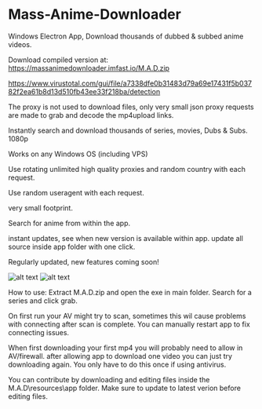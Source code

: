 # Mass-Anime-Downloader
Windows Electron App, Download thousands of dubbed &amp; subbed anime videos.

Download compiled version at: https://massanimedownloader.imfast.io/M.A.D.zip

https://www.virustotal.com/gui/file/a7338dfe0b31483d79a69e17431f5b03782f2ea61b8d13d510fb43ee33f218ba/detection

The proxy is not used to download files, only very small json proxy requests are made to grab and decode the mp4upload links.

Instantly search and download thousands of series, movies, Dubs & Subs. 1080p

Works on any Windows OS (including VPS)

Use rotating unlimited high quality proxies and random country with each request.

Use random useragent with each request.

very small footprint.

Search for anime from within the app.

instant updates, see when new version is available within app. update all source inside app folder with one click.

Regularly updated, new features coming soon!

![alt text](https://i.imgur.com/Xe4BeoE.gif)
![alt text](https://i.imgur.com/XQc4uCH.gif)

How to use:
Extract M.A.D.zip and open the exe in main folder.
Search for a series and click grab. 

On first run your AV might try to scan, sometimes this wil cause problems with connecting after scan is complete. You can manually restart app to fix connecting issues.

When first downloading your first mp4 you will probably need to allow in AV/firewall. after allowing app to download one video you can just try downloading again. You only have to do this once if using antivirus.


You can contribute by downloading and editing files inside the M.A.D\resources\app folder. Make sure to update to latest verion before editing files. 
